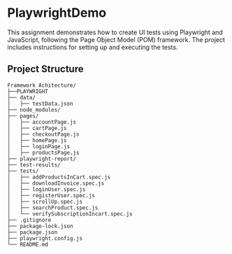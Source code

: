 # PlaywrightDemo

This assignment demonstrates how to create UI tests using Playwright and JavaScript, following the Page Object Model (POM) framework. The project includes instructions for setting up and executing the tests.

## Project Structure

```
Framework Achitecture/
├──PLAYWRIGHT
├── data/
│   ├── testData.json
├── node_modules/
├── pages/
│   ├── accountPage.js
│   ├── cartPage.js
│   ├── checkoutPage.js
│   ├── homePage.js
│   ├── loginPage.js
│   ├── productsPage.js
├── playwright-report/
├── test-results/
├── tests/
│   ├── addProductsInCart.spec.js
│   ├── downloadInvoice.spec.js
│   ├── loginUser.spec.js
│   ├── registerUser.spec.js
│   ├── scrollUp.spec.js
│   ├── searchProduct.spec.js
│   └── verifySubscriptionIncart.spec.js
├── .gitignore
├── package-lock.json
├── package.json
├── playwright.config.js
└── README.md
```
